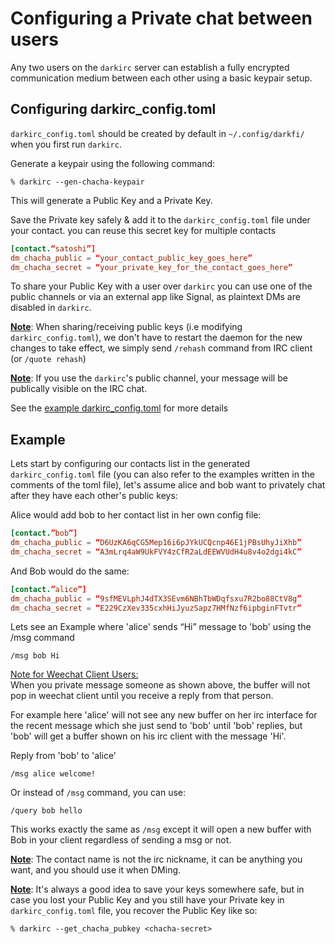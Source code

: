 
# Configuring a Private chat between users

Any two users on the `darkirc` server can establish a fully encrypted 
communication medium between each other using a basic keypair setup.

## Configuring darkirc_config.toml

`darkirc_config.toml` should be created by default in `~/.config/darkfi/`
when you first run `darkirc`.

Generate a keypair using the following command: 

```shell
% darkirc --gen-chacha-keypair
```
This will generate a Public Key and a Private Key.

Save the Private key safely & add it to the `darkirc_config.toml` 
file under your contact. you can reuse this secret key for multiple
contacts
```toml
[contact.“satoshi”]
dm_chacha_public = “your_contact_public_key_goes_here”
dm_chacha_secret = “your_private_key_for_the_contact_goes_here”
```

To share your Public Key with a user over `darkirc` you can use one of the 
public channels or via an external app like Signal, as plaintext DMs 
are disabled in `darkirc`.

<u><b>Note</b></u>: When sharing/receiving public keys 
(i.e modifying `darkirc_config.toml`), we don't have to restart the 
daemon for the new changes to take effect, we simply send `/rehash`
command from IRC client (or `/quote rehash`)

<u><b>Note</b></u>: If you use the `darkirc`'s public channel, your 
message will be publically visible on the IRC chat.

See the [example darkirc_config.toml](https://codeberg.org/darkrenaissance/darkfi/src/branch/master/bin/darkirc/darkirc_config.toml) for more details

## Example
Lets start by configuring our contacts list in the generated 
`darkirc_config.toml` file (you can also refer to the examples written 
in the comments of the toml file), let's assume alice and bob want to
privately chat after they have each other's public keys:

Alice would add bob to her contact list in her own config file:
```toml
[contact.”bob”]
dm_chacha_public = “D6UzKA6qCG5Mep16i6pJYkUCQcnp46E1jPBsUhyJiXhb”
dm_chacha_secret = “A3mLrq4aW9UkFVY4zCfR2aLdEEWVUdH4u8v4o2dgi4kC”
```

And Bob would do the same:
```toml
[contact.”alice”]
dm_chacha_public = “9sfMEVLphJ4dTX3SEvm6NBhTbWDqfsxu7R2bo88CtV8g”
dm_chacha_secret = “E229CzXev335cxhHiJyuzSapz7HMfNzf6ipbginFTvtr”
```

Lets see an Example where 'alice' sends “Hi” message to 'bob' using 
the /msg command
```
/msg bob Hi
```

<u>Note for Weechat Client Users:</u>\
When you private message someone as shown above, the buffer will not 
pop in weechat client until you receive a reply from that person.

For example here 'alice' will not see any new buffer on her irc interface for 
the recent message which she just send to 'bob' until 'bob' replies,
but 'bob' will get a buffer shown on his irc client with the message 'Hi'.

Reply from 'bob' to 'alice' 
```
/msg alice welcome!
```

Or instead of `/msg` command, you can use:
```
/query bob hello
```
This works exactly the same as `/msg` except it will open a new buffer 
with Bob in your client regardless of sending a msg or not.

<u><b>Note</b></u>: The contact name is not the irc nickname, it can 
be anything you want, and you should use it when DMing.

<u><b>Note</b></u>: It's always a good idea to save your keys somewhere safe, but in 
case you lost your Public Key and you still have your Private key in 
`darkirc_config.toml` file, you recover the Public Key like so:
```shell
% darkirc --get_chacha_pubkey <chacha-secret>
```

